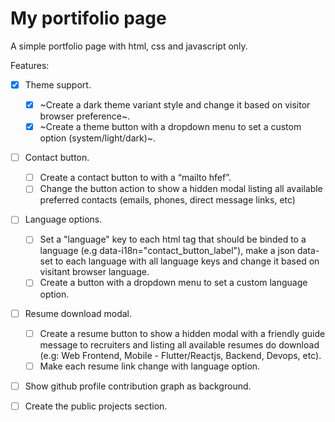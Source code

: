 # My portifolio page

A simple portfolio page with html, css and javascript only.

Features:

- [x] Theme support.
  - [x] ~Create a dark theme variant style and change it based on visitor browser preference~.
  - [x] ~Create a theme button with a dropdown menu to set a custom option (system/light/dark)~.

- [ ] Contact button.
  - [ ] Create a contact button to with a “mailto hfef”.
  - [ ] Change the button action to show a hidden modal listing all available preferred contacts (emails, phones, direct message links, etc)

- [ ] Language options.
  - [ ] Set a "language" key to each html tag that should be binded to a language (e.g data-i18n="contact_button_label"), make a json data-set to each language with all language keys and change it based on visitant browser language.
  - [ ] Create a button with a dropdown menu to set a custom language option.

- [ ] Resume download modal.
  - [ ] Create a resume button to show a hidden modal with a friendly guide message to recruiters and listing all available resumes do download (e.g: Web Frontend, Mobile - Flutter/Reactjs, Backend, Devops, etc).
  - [ ] Make each resume link change with language option.

- [ ] Show github profile contribution graph as background.
- [ ] Create the public projects section.
  